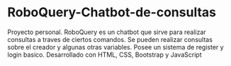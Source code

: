 # RoboQuery-Chatbot-de-consultas
Proyecto personal. RoboQuery es un chatbot que sirve para realizar consultas a traves de ciertos comandos. Se pueden realizar consultas sobre el creador y algunas otras variables. Posee un sistema de register y login basico. Desarrollado con HTML, CSS, Bootstrap y JavaScript

